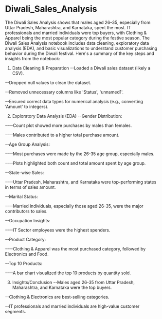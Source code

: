 # Diwali_Sales_Analysis
The Diwali Sales Analysis shows that males aged 26–35, especially from Uttar Pradesh, Maharashtra, and Karnataka, spent the most. IT professionals and married individuals were top buyers, with Clothing &amp; Apparel being the most popular category during the festive season.
The Diwali Sales Analysis notebook includes data cleaning, exploratory data analysis (EDA), and basic visualizations to understand customer purchasing behavior during the Diwali festival. Here's a summary of the key steps and insights from the notebook:

1. Data Cleaning & Preparation
--Loaded a Diwali sales dataset (likely a CSV).

--Dropped null values to clean the dataset.

--Removed unnecessary columns like 'Status', 'unnamed1'.

--Ensured correct data types for numerical analysis (e.g., converting 'Amount' to integers).

2. Exploratory Data Analysis (EDA)
--Gender Distribution:

----Count plot showed more purchases by males than females.

----Males contributed to a higher total purchase amount.

--Age Group Analysis:

----Most purchases were made by the 26-35 age group, especially males.

----Plots highlighted both count and total amount spent by age group.

--State-wise Sales:

----Uttar Pradesh, Maharashtra, and Karnataka were top-performing states in terms of sales amount.

--Marital Status:

----Married individuals, especially those aged 26-35, were the major contributors to sales.

--Occupation Insights:

----IT Sector employees were the highest spenders.

--Product Category:

----Clothing & Apparel was the most purchased category, followed by Electronics and Food.

--Top 10 Products:

----A bar chart visualized the top 10 products by quantity sold.

3. Insights/Conclusion
--Males aged 26-35 from Uttar Pradesh, Maharashtra, and Karnataka were the top buyers.

--Clothing & Electronics are best-selling categories.

--IT professionals and married individuals are high-value customer segments.
